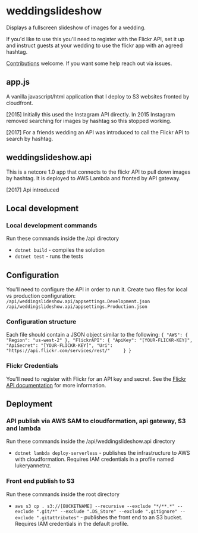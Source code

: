 # weddingslideshow
Displays a fullscreen slideshow of images for a wedding.

If you'd like to use this you'll need to register with the Flickr API, set it up and instruct guests at your wedding to use the flickr app with an agreed hashtag. 

[Contributions](CONTRIBUTING.md) welcome. If you want some help reach out via issues.

## app.js
A vanilla javascript/html application that I deploy to S3 websites fronted by cloudfront. 

[2015] Initially this used the Instagram API directly. In 2015 Instagram removed searching for images by hashtag so this stopped working. 

[2017] For a friends wedding an API was introduced to call the Flickr API to search by hashtag.   

## weddingslideshow.api
This is a netcore 1.0 app that connects to the flickr API to pull down images by hashtag. It is deployed to AWS Lambda and fronted by API gateway.

[2017] Api introduced

## Local development 
### Local development commands
Run these commands inside the /api directory
* `dotnet build` - compiles the solution
* `dotnet test` - runs the tests

## Configuration
You'll need to configure the API in order to run it. 
Create two files for local vs production configuration:
`/api/weddingslideshow.api/appsettings.Development.json`
`/api/weddingslideshow.api/appsettings.Production.json`

### Configuration structure
Each file should contain a JSON object similar to the following:
`{
  "AWS": { 
    "Region": "us-west-2"
  },
  "FlickrAPI": {
    "ApiKey": "[YOUR-FLICKR-KEY]",
    "ApiSecret": "[YOUR-FLICKR-KEY]",
    "Uri": "https://api.flickr.com/services/rest/"    
  }
}`

### Flickr Credentials
You'll need to register with Flickr for an API key and secret. See the [Flickr API documentation](https://www.flickr.com/services/api/misc.overview.html) for more information.

## Deployment
### API publish via AWS SAM to cloudformation, api gateway, S3 and lambda
Run these commands inside the /api/weddingslideshow.api directory
* `dotnet lambda deploy-serverless` - publishes the infrastructure to AWS with cloudformation. Requires IAM credentials in a profile named lukeryannetnz.

### Front end publish to S3
Run these commands inside the root directory
* `aws s3 cp . s3://[BUCKETNAME] --recursive --exclude "*/**.*" --exclude ".git/*" --exclude ".DS_Store" --exclude ".gitignore" --exclude ".gitattributes"` - publishes the front end to an S3 bucket. Requires IAM credentials in the default profile.
